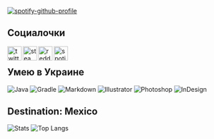 
[![spotify-github-profile](https://spotify-github-profile.vercel.app/api/view?uid=kfsqtwi0g2zj5q1e4r1rvz9l4&cover_image=true&theme=default)](https://spotify-github-profile.vercel.app/api/view?uid=kfsqtwi0g2zj5q1e4r1rvz9l4&redirect=true)
</br>
## Социалочки
[<img align="left" alt="twitter | Twitter" width="32px" src="https://camo.githubusercontent.com/35b0b8bfbd8840f35607fb56ad0a139047fd5d6e09ceb060c5c6f0a5abd1044c/68747470733a2f2f6564656e742e6769746875622e696f2f537570657254696e7949636f6e732f696d616765732f7376672f747769747465722e737667" />][twitter]
[<img align="left" alt="steam | Steam" width="32px" src="https://camo.githubusercontent.com/2e51cfa2846afbace22819d8c7dd9afad50d0a414ad1d7d30e811952706f548d/68747470733a2f2f6564656e742e6769746875622e696f2f537570657254696e7949636f6e732f696d616765732f7376672f737465616d2e737667" />][steam]
[<img align="left" alt="reddit | Reddit" width="32px" src="https://camo.githubusercontent.com/521640dc2dba501cde1805c0a42cecf5ccf7fc1378f542fe9fda756fb36add25/68747470733a2f2f6564656e742e6769746875622e696f2f537570657254696e7949636f6e732f696d616765732f7376672f7265646469742e737667" />][reddit]
[<img align="left" alt="spotify | Spotify" width="32px" src="https://camo.githubusercontent.com/15d4e1b8bf3ed25b7131cc93f248f86cc42deaf9e19fdb61aa1ba3b46e0400a5/68747470733a2f2f6564656e742e6769746875622e696f2f537570657254696e7949636f6e732f696d616765732f7376672f73706f746966792e737667" />][spotify]

[twitter]: https://www.twitter.com/katanamajesty
[steam]: https://steamcommunity.com/id/katanamajesty/
[reddit]: https://www.reddit.com/user/KatanaMajesty
[spotify]: https://open.spotify.com/user/kfsqtwi0g2zj5q1e4r1rvz9l4
</br>
## Умею в Украине
![Java](https://img.shields.io/badge/-Java-b55b71?style=for-the-badge&logo=Java&logoColor=FFFFFF)
![Gradle](https://img.shields.io/badge/-Gradle-b55b71?style=for-the-badge&logo=Gradle&logoColor=FFFFFF)
![Markdown](https://img.shields.io/badge/-Markdown-b55b71?style=for-the-badge&logo=markdown&logoColor=FFFFFF)
![Illustrator](https://img.shields.io/badge/-Illustrator-b55b71?style=for-the-badge&logo=adobe-illustrator&logoColor=FFFFFF)
![Photoshop](https://img.shields.io/badge/-Photoshop-b55b71?style=for-the-badge&logo=adobe-photoshop&logoColor=FFFFFF)
![InDesign](https://img.shields.io/badge/-InDesign-b55b71?style=for-the-badge&logo=adobe-indesign&logoColor=FFFFFF)
</br>
## Destination: Mexico
![Stats](https://github-readme-stats.vercel.app/api?username=KatanaMajesty&count_private=true&show_icons=true&theme=dark&locale=ru&bg_color=90,694f9e,571c70)
![Top Langs](https://github-readme-stats.vercel.app/api/top-langs/?username=KatanaMajesty&theme=dark&locale=ru&bg_color=90,694f9e,571c70)
